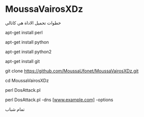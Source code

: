 # MoussaVairosXDz


خطوات تحميل الاداة هي كاتالي


apt-get install perl


apt-get install python



apt-get install python2



apt-get install git 


git clone https://github.com/MoussaUfonet/MoussaVairosXDz.git


cd MoussaVairosXDz


perl DosAttack.pl


perl DosAttack.pl -dns [www.example.com] -options


تمام شباب 
